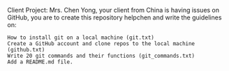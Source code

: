 Client Project:
Mrs. Chen Yong, your client from China is having issues on GitHub, you are to create this repository helpchen and write the guidelines on:

    How to install git on a local machine (git.txt)
    Create a GitHub account and clone repos to the local machine (github.txt)
    Write 20 git commands and their functions (git_commands.txt)
    Add a README.md file.
